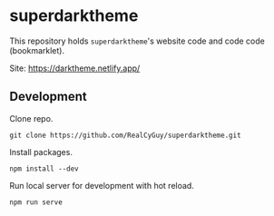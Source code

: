 # superdarktheme

This repository holds `superdarktheme`'s website code and code code (bookmarklet).

Site: <https://darktheme.netlify.app/>

## Development

Clone repo.
```
git clone https://github.com/RealCyGuy/superdarktheme.git
```

Install packages.
```
npm install --dev
```

Run local server for development with hot reload.
```
npm run serve
```
